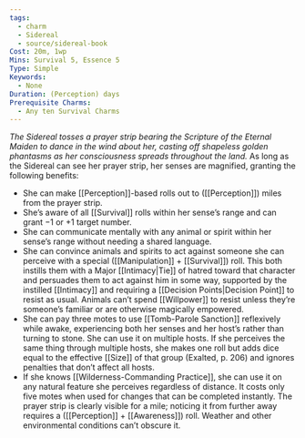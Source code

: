 ```yaml
---
tags:
  - charm
  - Sidereal
  - source/sidereal-book
Cost: 20m, 1wp
Mins: Survival 5, Essence 5
Type: Simple
Keywords:
  - None
Duration: (Perception) days
Prerequisite Charms:
  - Any ten Survival Charms
---
```

*The Sidereal tosses a prayer strip bearing the Scripture of the Eternal Maiden to dance in the wind about her, casting off shapeless golden phantasms as her consciousness spreads throughout the land.*
As long as the Sidereal can see her prayer strip, her senses are magnified, granting the following benefits: 
- She can make [[Perception]]-based rolls out to ([[Perception]]) miles from the prayer strip. 
- She’s aware of all [[Survival]] rolls within her sense’s range and can grant −1 or +1 target number. 
- She can communicate mentally with any animal or spirit within her sense’s range without needing a shared language. 
- She can convince animals and spirits to act against someone she can perceive with a special ([[Manipulation]] + [[Survival]]) roll. This both instills them with a Major [[Intimacy|Tie]] of hatred toward that character and persuades them to act against him in some way, supported by the instilled [[Intimacy]] and requiring a [[Decision Points|Decision Point]] to resist as usual. Animals can’t spend [[Willpower]] to resist unless they’re someone’s familiar or are otherwise magically empowered. 
- She can pay three motes to use [[Tomb-Parole Sanction]] reflexively while awake, experiencing both her senses and her host’s rather than turning to stone. She can use it on multiple hosts. If she perceives the same thing through multiple hosts, she makes one roll but adds dice equal to the effective [[Size]] of that group (Exalted, p. 206) and ignores penalties that don’t affect all hosts. 
- If she knows [[Wilderness-Commanding Practice]], she can use it on any natural feature she perceives regardless of distance. It costs only five motes when used for changes that can be completed instantly. The prayer strip is clearly visible for a mile; noticing it from further away requires a ([[Perception]] + [[Awareness]]) roll. Weather and other environmental conditions can’t obscure it. 